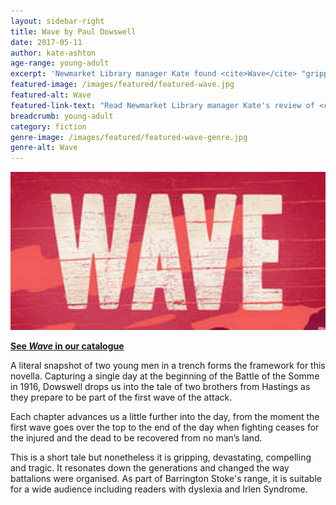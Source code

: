 ```yaml
---
layout: sidebar-right
title: Wave by Paul Dowswell
date: 2017-05-11
author: kate-ashton
age-range: young-adult
excerpt: 'Newmarket Library manager Kate found <cite>Wave</cite> "gripping, devastating, compelling and tragic."'
featured-image: /images/featured/featured-wave.jpg
featured-alt: Wave
featured-link-text: "Read Newmarket Library manager Kate's review of <cite>Wave</cite>, by Paul Dowswell."
breadcrumb: young-adult
category: fiction
genre-image: /images/featured/featured-wave-genre.jpg
genre-alt: Wave
---
```


![Wave](/images/featured/featured-wave.jpg)

**[See <cite>Wave</cite> in our catalogue](https://suffolk.spydus.co.uk/cgi-bin/spydus.exe/ENQ/OPAC/BIBENQ?BRN=1977529)**

A literal snapshot of two young men in a trench forms the framework for this novella. Capturing a single day at the beginning of the Battle of the Somme in 1916, Dowswell drops us into the tale of two brothers from Hastings as they prepare to be part of the first wave of the attack.

Each chapter advances us a little further into the day, from the moment the first wave goes over the top to the end of the day when fighting ceases for the injured and the dead to be recovered from no man’s land.

This is a short tale but nonetheless it is gripping, devastating, compelling and tragic. It resonates down the generations and changed the way battalions were organised. As part of Barrington Stoke's range, it is suitable for a wide audience including readers with dyslexia and Irlen Syndrome.
